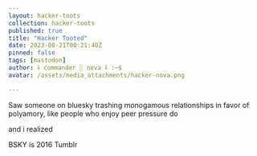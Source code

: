```yaml
---
layout: hacker-toots
collection: hacker-toots
published: true
title: "Hacker Tooted"
date: 2023-08-21T00:21:40Z
pinned: false
tags: [mastodon]
author: ⸸ commander ░ nova ⸸ :~$
avatar: /assets/media_attachments/hacker-nova.png

---
```


<p>Saw someone on bluesky trashing monogamous relationships in favor of polyamory, like people who enjoy peer pressure do</p><p>and i realized</p><p>BSKY is 2016 Tumblr</p>


